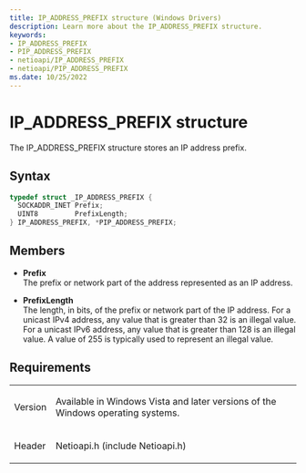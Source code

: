 ```yaml
---
title: IP_ADDRESS_PREFIX structure (Windows Drivers)
description: Learn more about the IP_ADDRESS_PREFIX structure.
keywords:
- IP_ADDRESS_PREFIX
- PIP_ADDRESS_PREFIX
- netioapi/IP_ADDRESS_PREFIX
- netioapi/PIP_ADDRESS_PREFIX
ms.date: 10/25/2022
---
```


# IP\_ADDRESS\_PREFIX structure

The IP\_ADDRESS\_PREFIX structure stores an IP address prefix.

## Syntax

``` c++
typedef struct _IP_ADDRESS_PREFIX {
  SOCKADDR_INET Prefix;
  UINT8         PrefixLength;
} IP_ADDRESS_PREFIX, *PIP_ADDRESS_PREFIX;
```

## Members

- **Prefix**  
   The prefix or network part of the address represented as an IP address.

- **PrefixLength**  
   The length, in bits, of the prefix or network part of the IP address. For a unicast IPv4 address, any value that is greater than 32 is an illegal value. For a unicast IPv6 address, any value that is greater than 128 is an illegal value. A value of 255 is typically used to represent an illegal value.

## Requirements

<table>
<tbody>
<tr class="odd">
<td><p>Version</p></td>
<td><p>Available in Windows Vista and later versions of the Windows operating systems.</p></td>
</tr>
<tr class="even">
<td><p>Header</p></td>
<td>Netioapi.h (include Netioapi.h)</td>
</tr>
</tbody>
</table>
